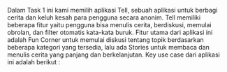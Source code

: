 Dalam Task 1 ini kami memilih aplikasi Tell, sebuah aplikasi untuk berbagi cerita dan keluh kesah para pengguna secara anonim. Tell memiliki beberapa fitur yaitu pengguna bisa menulis cerita, berdiskusi, memulai obrolan, dan filter otomatis kata-kata buruk. Fitur utama dari aplikasi ini adalah Fun Corner untuk memulai diskusi tentang topik berdasarkan beberapa kategori yang tersedia, lalu ada Stories untuk membaca dan menulis cerita yang panjang dan berkelanjutan. Key use case dari aplikasi ini adalah berikut :
